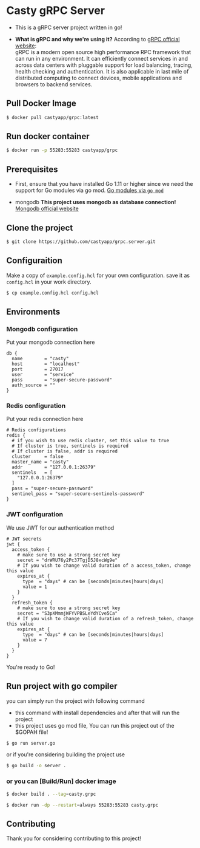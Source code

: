 # Casty gRPC Server
* This is a gRPC server project written in go!

* **What is gRPC and why we're using it?** According to [gRPC official website](https://grpc.io/): <br/> gRPC is a modern open source high performance RPC framework that can run in any environment. It can efficiently connect services in and across data centers with pluggable support for load balancing, tracing, health checking and authentication. It is also applicable in last mile of distributed computing to connect devices, mobile applications and browsers to backend services.

## Pull Docker Image
```bash
$ docker pull castyapp/grpc:latest
```

## Run docker container
```bash
$ docker run -p 55283:55283 castyapp/grpc
```

## Prerequisites

* First, ensure that you have installed Go 1.11 or higher since we need the support for Go modules via go mod. [Go modules via `go mod`](https://github.com/golang/go/wiki/Modules)

* mongodb **This project uses mongodb as database connection!**  [Mongodb official website](https://www.mongodb.com/)

## Clone the project
```bash
$ git clone https://github.com/castyapp/grpc.server.git
```

## Configuraition
Make a copy of `example.config.hcl` for your own configuration. save it as `config.hcl` in your work directory.
```bash
$ cp example.config.hcl config.hcl
```

## Environments
### Mongodb configuration
Put your mongodb connection here
```hcl
db {
  name        = "casty"
  host        = "localhost"
  port        = 27017
  user        = "service"
  pass        = "super-secure-password"
  auth_source = ""
}
```

### Redis configuration
Put your redis connection here
```hcl
# Redis configurations
redis {
  # if you wish to use redis cluster, set this value to true
  # If cluster is true, sentinels is required
  # If cluster is false, addr is required
  cluster     = false
  master_name = "casty"
  addr        = "127.0.0.1:26379"
  sentinels   = [
    "127.0.0.1:26379"
  ]
  pass = "super-secure-password"
  sentinel_pass = "super-secure-sentinels-password"
}
```

### JWT configuration
We use JWT for our authentication method
```hcl
# JWT secrets
jwt {
  access_token {
    # make sure to use a strong secret key
    secret = "drWRU76y2Pc37TgjD5J8xcWg9e"
    # If you wish to change valid duration of a access_token, change this value
    expires_at {
      type  = "days" # can be [seconds|minutes|hours|days]
      value = 1
    }
  }
  refresh_token {
    # make sure to use a strong secret key
    secret = "S3pXMmmjWFYVPBSLeYdYCve5Ca"
    # If you wish to change valid duration of a refresh_token, change this value
    expires_at {
      type  = "days" # can be [seconds|minutes|hours|days]
      value = 7
    }
  }
}
```

You're ready to Go!

## Run project with go compiler
you can simply run the project with following command
* this command with install dependencies and after that will run the project
* this project uses go mod file, You can run this project out of the $GOPAH file!
```bash
$ go run server.go
```

or if you're considering building the project use
```bash
$ go build -o server .
```

### or you can [Build/Run] docker image
```bash
$ docker build . --tag=casty.grpc

$ docker run -dp --restart=always 55283:55283 casty.grpc
```

## Contributing
Thank you for considering contributing to this project!
